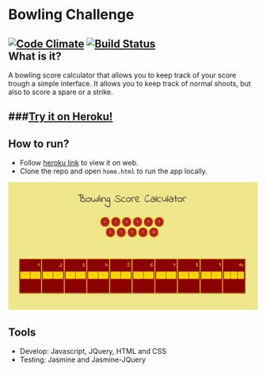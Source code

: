 
Bowling Challenge
=================
[![Code Climate](https://codeclimate.com/github/armi1189/bowling-challenge/badges/gpa.svg)](https://codeclimate.com/github/armi1189/bowling-challenge) [![Build Status](https://travis-ci.org/armi1189/bowling-challenge.svg?branch=master)](https://travis-ci.org/armi1189/bowling-challenge)  
What is it?
----
A bowling score calculator that allows you to keep track of your score trough a simple interface.
It allows you to keep track of normal shoots, but also to score a spare or a strike.

###[Try it on Heroku!](https://morning-journey-8609.herokuapp.com/)
----

How to run?
---
- Follow [heroku link](https://morning-journey-8609.herokuapp.com/) to view it on web.
- Clone the repo and open `home.html` to run the app locally.
  
![BowlingScoreCalculator](https://github.com/armi1189/bowling-challenge/blob/master/public/img/bowlingscore1.jpg)

Tools
----
- Develop: Javascript, JQuery, HTML and CSS 
- Testing: Jasmine and Jasmine-JQuery

